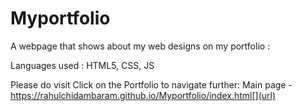# Myportfolio
 A webpage that shows about my web designs on my portfolio :

 Languages used : HTML5, CSS, JS

Please do visit 
Click on the Portfolio to navigate further:
 Main page - https://rahulchidambaram.github.io/Myportfolio/index.html[](url)
 
